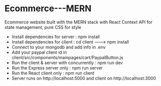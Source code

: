# Ecommerce---MERN

Ecommerce website built with the MERN stack with React Context API for state management, pure CSS for style

- Install dependencies for server :  npm install
- Install dependencies for client : cd client ---> npm install
- Connect to your mongodb and add info in .env
- Add your paypal client id in client/src/components/mainpages/cart/PaypalButton.js
- Run the client & server with concurrently : npm run dev
- Run the Express server only : npm run server
- Run the React client only : npm run client
- Server runs on http://localhost:5000 and client on http://localhost:3000
